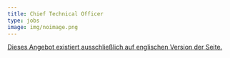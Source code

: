 ```yaml
---
title: Chief Technical Officer
type: jobs
image: img/noimage.png
---
```


[Dieses Angebot existiert ausschließlich auf englischen Version der Seite.](/jobs/cto)
